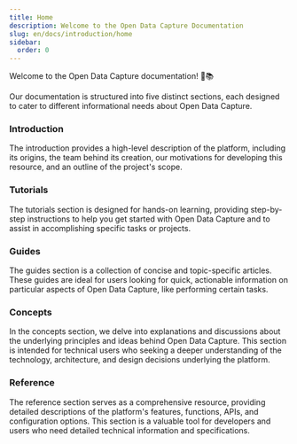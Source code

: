 ```yaml
---
title: Home
description: Welcome to the Open Data Capture Documentation
slug: en/docs/introduction/home
sidebar:
  order: 0
---
```


Welcome to the Open Data Capture documentation! 🎉📚

Our documentation is structured into five distinct sections, each designed to cater to different informational needs about Open Data Capture.

### Introduction

The introduction provides a high-level description of the platform, including its origins, the team behind its creation, our motivations for developing this resource, and an outline of the project's scope.

### Tutorials

The tutorials section is designed for hands-on learning, providing step-by-step instructions to help you get started with Open Data Capture and to assist in accomplishing specific tasks or projects.

### Guides

The guides section is a collection of concise and topic-specific articles. These guides are ideal for users looking for quick, actionable information on particular aspects of Open Data Capture, like performing certain tasks.

### Concepts

In the concepts section, we delve into explanations and discussions about the underlying principles and ideas behind Open Data Capture. This section is intended for technical users who seeking a deeper understanding of the technology, architecture, and design decisions underlying the platform.

### Reference

The reference section serves as a comprehensive resource, providing detailed descriptions of the platform's features, functions, APIs, and configuration options. This section is a valuable tool for developers and users who need detailed technical information and specifications.
